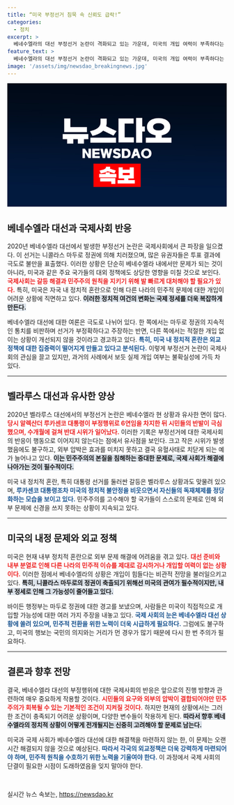 ```yaml
---
title: “미국 부정선거 침묵 속 신뢰도 급락!”
categories:
  - 정치
excerpt: >
  베네수엘라의 대선 부정선거 논란이 격화되고 있는 가운데, 미국의 개입 여력이 부족하다는 우려가 커지고 있다. 2020년 벨라루스 사태와 유사한 양상 속에, 혼란한 미국 정치 상황이 민주주의 지지에 제동을 걸고 있으며, 과연 베네수엘라에서 어떤 결말이 날지 주목된다.
feature_text: >
  베네수엘라의 대선 부정선거 논란이 격화되고 있는 가운데, 미국의 개입 여력이 부족하다는 우려가 커지고 있다. 2020년 벨라루스 사태와 유사한 양상 속에, 혼란한 미국 정치 상황이 민주주의 지지에 제동을 걸고 있으며, 과연 베네수엘라에서 어떤 결말이 날지 주목된다.
image: '/assets/img/newsdao_breakingnews.jpg'
---
```


<p><img src="/assets/img/newsdao_breakingnews.jpg" alt="koreaapp 속보" /></p>

<h2 data-ke-size="size26">베네수엘라 대선과 국제사회 반응</h2>

<p data-ke-size="size16">2020년 베네수엘라 대선에서 발생한 부정선거 논란은 국제사회에서 큰 파장을 일으켰다. 이 선거는 니콜라스 마두로 정권에 의해 치러졌으며, 많은 유권자들은 투표 결과에 극도로 불만을 표출했다. 이러한 상황은 단순히 베네수엘라 내에서만 문제가 되는 것이 아니라, 미국과 같은 주요 국가들의 대외 정책에도 상당한 영향을 미칠 것으로 보인다. <b><span style="color: #ee2323;">국제사회는 갈등 해결과 민주주의 원칙을 지키기 위해 발 빠르게 대처해야 할 필요가 있다.</span></b> 특히, 미국은 자국 내 정치적 혼란으로 인해 다른 나라의 민주적 문제에 대한 개입이 어려운 상황에 직면하고 있다. <b><span style="background-color: #21538527;">이러한 정치적 여건의 변화는 국제 정세를 더욱 복잡하게 만든다.</span></b></p>

<p data-ke-size="size16">베네수엘라 대선에 대한 여론은 극도로 나뉘어 있다. 한 쪽에서는 마두로 정권의 지속적인 통치를 비판하며 선거가 부정확하다고 주장하는 반면, 다른 쪽에서는 적절한 개입 없이는 상황이 개선되지 않을 것이라고 경고하고 있다. <b><span style="color: #1a5490;">특히, 미국 내 정치적 혼란은 외교 정책에 대한 집중력이 떨어지게 만들고 있다고 분석된다.</span></b> 이렇게 부정선거 논란이 국제사회의 관심을 끌고 있지만, 과거의 사례에서 보듯 실제 개입 여부는 불확실성에 가득 차 있다.</p>

<hr>

<h2 data-ke-size="size26">벨라루스 대선과 유사한 양상</h2>

<p data-ke-size="size16">2020년 벨라루스 대선에서의 부정선거 논란은 베네수엘라 현 상황과 유사한 면이 많다. <b><span style="color: #ee2323;">당시 알렉산더 루카센코 대통령이 부정행위로 6연임을 차지한 뒤 시민들의 반발이 극심했으며, 수개월에 걸쳐 반대 시위가 일어났다.</span></b> 이러한 기록은 부정선거에 대한 국제사회의 반응이 행동으로 이어지지 않는다는 점에서 유사점을 보인다. 크고 작은 시위가 발생했음에도 불구하고, 외부 압박은 효과를 미치지 못하고 결국 유혈사태로 치닫게 되는 예가 늘어나고 있다. <b><span style="background-color: #21538527;">이는 민주주의의 본질을 침해하는 중대한 문제로, 국제 사회가 해결에 나아가는 것이 필수적이다.</span></b></p>

<p data-ke-size="size16">미국 내 정치적 혼란, 특히 대통령 선거를 둘러싼 갈등은 벨라루스 상황과도 맞물려 있으며, <b><span style="color: #1a5490;">루카센코 대통령조차 미국의 정치적 불안정을 비웃으면서 자신들의 독재체제를 정당화하는 모습을 보이고 있다.</span></b> 민주주의를 고수해야 할 국가들이 스스로의 문제로 인해 외부 문제에 신경을 쓰지 못하는 상황이 지속되고 있다.</p>

<hr>

<h2 data-ke-size="size26">미국의 내정 문제와 외교 정책</h2>

<p data-ke-size="size16">미국은 현재 내부 정치적 혼란으로 외부 문제 해결에 어려움을 겪고 있다. <b><span style="color: #ee2323;">대선 준비와 내부 분열로 인해 다른 나라의 민주적 이슈를 제대로 감시하거나 개입할 여력이 없는 상황이다.</span></b> 이러한 점에서 베네수엘라의 상황은 개입이 힘들다는 비관적 전망을 불러일으키고 있다. <b><span style="background-color: #21538527;">특히, 니콜라스 마두로의 정권이 축출되기 위해선 미국의 관여가 필수적이지만, 내부 정세로 인해 그 가능성이 줄어들고 있다.</span></b></p>

<p data-ke-size="size16">바이든 행정부는 마두로 정권에 대한 경고를 보냈으며, 사람들은 미국이 직접적으로 개입할 가능성에 대한 여러 가지 주장을 내놓고 있다. <b><span style="color: #1a5490;">국제 사회의 눈은 베네수엘라 대선 상황에 쏠려 있으며, 민주적 전환을 위한 노력이 더욱 시급하게 필요하다.</span></b> 그럼에도 불구하고, 미국의 행보는 국민의 의지와는 거리가 먼 경우가 많기 때문에 다시 한 번 주의가 필요하다.</p>

<hr>

<h2 data-ke-size="size26">결론과 향후 전망</h2>

<p data-ke-size="size16">결국, 베네수엘라 대선의 부정행위에 대한 국제사회의 반응은 앞으로의 진행 방향과 관련하여 매우 중요하게 작용할 것이다. <b><span style="color: #ee2323;">시민들의 요구와 외부의 압박이 결합되어야만 민주주의가 회복될 수 있는 기본적인 조건이 지켜질 것이다.</span></b> 하지만 현재의 상황에서는 그러한 조건이 충족되기 어려운 상황이며, 다양한 변수들이 작용하게 된다. <b><span style="background-color: #21538527;">따라서 향후 베네수엘라의 정치적 상황이 어떻게 전개될지는 신중히 고려해야 할 문제로 남는다.</span></b></p>

<p data-ke-size="size16">미국과 국제 사회가 베네수엘라 대선에 대한 해결책을 마련하지 않는 한, 이 문제는 오랜 시간 해결되지 않을 것으로 예상된다. <b><span style="color: #1a5490;">따라서 각국의 외교정책은 더욱 강력하게 마련되어야 하며, 민주적 원칙을 수호하기 위한 노력을 기울여야 한다.</span></b> 이 과정에서 국제 사회의 단결이 필요한 시점이 도래하였음을 잊지 말아야 한다.</p>

<p data-ke-size="size16">&nbsp;</p>
실시간 뉴스 속보는, <a href="https://newsdao.kr" rel="dofollow">https://newsdao.kr</a>


